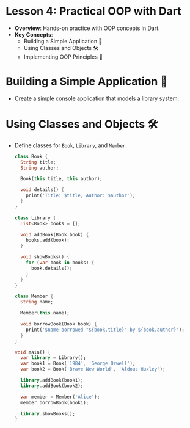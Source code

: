 
# Lesson 4: Practical OOP with Dart

- **Overview**: Hands-on practice with OOP concepts in Dart.
- **Key Concepts**:
  - Building a Simple Application 📱
  - Using Classes and Objects 🛠️
  - Implementing OOP Principles 🧩

# Building a Simple Application 📱

- Create a simple console application that models a library system.

# Using Classes and Objects 🛠️

- Define classes for `Book`, `Library`, and `Member`.

  ```dart
  class Book {
    String title;
    String author;

    Book(this.title, this.author);

    void details() {
      print('Title: $title, Author: $author');
    }
  }

  class Library {
    List<Book> books = [];

    void addBook(Book book) {
      books.add(book);
    }

    void showBooks() {
      for (var book in books) {
        book.details();
      }
    }
  }

  class Member {
    String name;

    Member(this.name);

    void borrowBook(Book book) {
      print('$name borrowed "${book.title}" by ${book.author}');
    }
  }

  void main() {
    var library = Library();
    var book1 = Book('1984', 'George Orwell');
    var book2 = Book('Brave New World', 'Aldous Huxley');

    library.addBook(book1);
    library.addBook(book2);

    var member = Member('Alice');
    member.borrowBook(book1);

    library.showBooks();
  }
